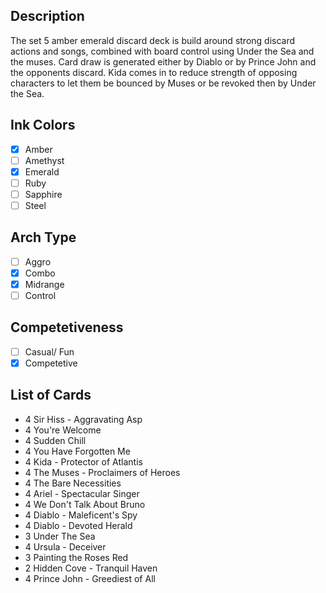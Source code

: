 ## Description

The set 5 amber emerald discard deck is build around strong discard actions and songs, combined with board control using Under the Sea and the muses. Card draw is generated either by Diablo or by Prince John and the opponents discard. Kida comes in to reduce strength of opposing characters to let them be bounced by Muses or be revoked then by Under the Sea.

## Ink Colors

- [x] Amber
- [ ] Amethyst
- [x] Emerald
- [ ] Ruby
- [ ] Sapphire
- [ ] Steel

## Arch Type

- [ ] Aggro
- [x] Combo
- [x] Midrange
- [ ] Control

## Competetiveness

- [ ] Casual/ Fun
- [x] Competetive

## List of Cards

- 4 Sir Hiss - Aggravating Asp
- 4 You're Welcome
- 4 Sudden Chill
- 4 You Have Forgotten Me
- 4 Kida - Protector of Atlantis
- 4 The Muses - Proclaimers of Heroes
- 4 The Bare Necessities
- 4 Ariel - Spectacular Singer
- 4 We Don't Talk About Bruno
- 4 Diablo - Maleficent's Spy
- 4 Diablo - Devoted Herald
- 3 Under The Sea
- 4 Ursula - Deceiver
- 3 Painting the Roses Red
- 2 Hidden Cove - Tranquil Haven
- 4 Prince John - Greediest of All
